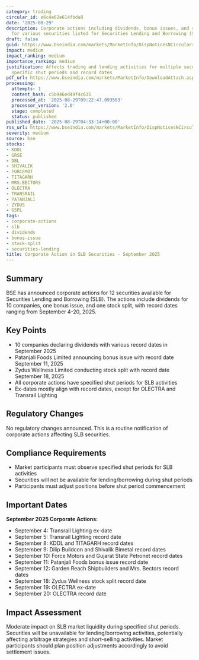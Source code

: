 ```yaml
---
category: trading
circular_id: e6c4e62e614fbda8
date: '2025-08-29'
description: Corporate actions including dividends, bonus issues, and stock splits
  for various securities listed for Securities Lending and Borrowing (SLB).
draft: false
guid: https://www.bseindia.com/markets/MarketInfo/DispNoticesNCirculars.aspx?Noticeid={136F5EAF-2680-4714-B45E-6FC80382C399}&noticeno=20250829-1&dt=08/29/2025&icount=1&totcount=7&flag=0
impact: medium
impact_ranking: medium
importance_ranking: medium
justification: Affects trading and lending activities for multiple securities with
  specific shut periods and record dates
pdf_url: https://www.bseindia.com/markets/MarketInfo/DownloadAttach.aspx?id=20250829-1&attachedId=2fc872f7-8c90-4375-aa0c-067f19e7fff2
processing:
  attempts: 1
  content_hash: c5b946ed49f4c635
  processed_at: '2025-08-29T09:22:47.093503'
  processor_version: '2.0'
  stage: completed
  status: published
published_date: '2025-08-29T04:33:14+00:00'
rss_url: https://www.bseindia.com/markets/MarketInfo/DispNoticesNCirculars.aspx?Noticeid={136F5EAF-2680-4714-B45E-6FC80382C399}&noticeno=20250829-1&dt=08/29/2025&icount=1&totcount=7&flag=0
severity: medium
source: bse
stocks:
- KDDL
- GRSE
- DBL
- SHIVALIK
- FORCEMOT
- TITAGARH
- MRS.BECTORS
- OLECTRA
- TRANSRAIL
- PATANJALI
- ZYDUS
- GSPL
tags:
- corporate-actions
- slb
- dividends
- bonus-issue
- stock-split
- securities-lending
title: Corporate Action in SLB Securities - September 2025
---
```


## Summary

BSE has announced corporate actions for 12 securities available for Securities Lending and Borrowing (SLB). The actions include dividends for 10 companies, one bonus issue, and one stock split, with record dates ranging from September 4-20, 2025.

## Key Points

- 10 companies declaring dividends with various record dates in September 2025
- Patanjali Foods Limited announcing bonus issue with record date September 11, 2025
- Zydus Wellness Limited conducting stock split with record date September 18, 2025
- All corporate actions have specified shut periods for SLB activities
- Ex-dates mostly align with record dates, except for OLECTRA and Transrail Lighting

## Regulatory Changes

No regulatory changes announced. This is a routine notification of corporate actions affecting SLB securities.

## Compliance Requirements

- Market participants must observe specified shut periods for SLB activities
- Securities will not be available for lending/borrowing during shut periods
- Participants must adjust positions before shut period commencement

## Important Dates

**September 2025 Corporate Actions:**
- September 4: Transrail Lighting ex-date
- September 5: Transrail Lighting record date
- September 8: KDDL and TITAGARH record dates
- September 9: Dilip Buildcon and Shivalik Bimetal record dates
- September 10: Force Motors and Gujarat State Petronet record dates
- September 11: Patanjali Foods bonus issue record date
- September 12: Garden Reach Shipbuilders and Mrs. Bectors record dates
- September 18: Zydus Wellness stock split record date
- September 19: OLECTRA ex-date
- September 20: OLECTRA record date

## Impact Assessment

Moderate impact on SLB market liquidity during specified shut periods. Securities will be unavailable for lending/borrowing activities, potentially affecting arbitrage strategies and short-selling activities. Market participants should plan position adjustments accordingly to avoid settlement issues.